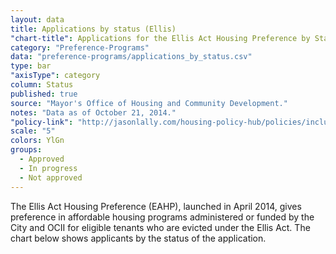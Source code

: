 ```yaml
---
layout: data
title: Applications by status (Ellis)
"chart-title": Applications for the Ellis Act Housing Preference by Status
category: "Preference-Programs"
data: "preference-programs/applications_by_status.csv"
type: bar
"axisType": category
column: Status
published: true
source: "Mayor's Office of Housing and Community Development."
notes: "Data as of October 21, 2014."
"policy-link": "http://jasonlally.com/housing-policy-hub/policies/inclusionary-housing/"
scale: "5"
colors: YlGn
groups:
  - Approved
  - In progress
  - Not approved
---
```


The Ellis Act Housing Preference (EAHP), launched in April 2014, gives preference in affordable housing programs administered or funded by the City and OCII for eligible tenants who are evicted under the Ellis Act. The chart below shows applicants by the status of the application.